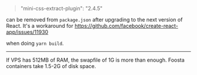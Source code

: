 >    "mini-css-extract-plugin": "2.4.5"

can be removed from `package.json` after upgrading to the next version of React.
It's a workaround for
https://github.com/facebook/create-react-app/issues/11930

when doing `yarn build`.

* * *

If VPS has 512MB of RAM, the swapfile of 1G is more than enough.
Foosta containers take 1.5-2G of disk space.